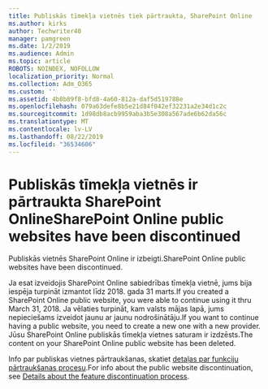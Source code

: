```yaml
---
title: Publiskās tīmekļa vietnēs tiek pārtraukta, SharePoint Online
ms.author: kirks
author: Techwriter40
manager: pamgreen
ms.date: 1/2/2019
ms.audience: Admin
ms.topic: article
ROBOTS: NOINDEX, NOFOLLOW
localization_priority: Normal
ms.collection: Adm_O365
ms.custom: ''
ms.assetid: 4b8b89f8-bfd8-4a60-812a-daf5d519788e
ms.openlocfilehash: 079a63defe8b5e21d84f042ef32231a2e34d1c2c
ms.sourcegitcommit: 1d98db8acb9959aba3b5e308a567ade6b62da56c
ms.translationtype: MT
ms.contentlocale: lv-LV
ms.lasthandoff: 08/22/2019
ms.locfileid: "36534606"
---
```

# <a name="sharepoint-online-public-websites-have-been-discontinued"></a><span data-ttu-id="373ea-102">Publiskās tīmekļa vietnēs ir pārtraukta SharePoint Online</span><span class="sxs-lookup"><span data-stu-id="373ea-102">SharePoint Online public websites have been discontinued</span></span>

<span data-ttu-id="373ea-103">Publiskās vietnēs SharePoint Online ir izbeigti.</span><span class="sxs-lookup"><span data-stu-id="373ea-103">SharePoint Online public websites have been discontinued.</span></span>

<span data-ttu-id="373ea-104">Ja esat izveidojis SharePoint Online sabiedrības tīmekļa vietnē, jums bija iespēja turpināt izmantot līdz 2018. gada 31 marts.</span><span class="sxs-lookup"><span data-stu-id="373ea-104">If you created a SharePoint Online public website, you were able to continue using it thru March 31, 2018.</span></span> <span data-ttu-id="373ea-105">Ja vēlaties turpināt, kam valsts mājas lapā, jums nepieciešams izveidot jaunu ar jaunu nodrošinātāju.</span><span class="sxs-lookup"><span data-stu-id="373ea-105">If you want to continue having a public website, you need to create a new one with a new provider.</span></span> <span data-ttu-id="373ea-106">Jūsu SharePoint Online publiskās tīmekļa vietnes saturam ir izdzēsts.</span><span class="sxs-lookup"><span data-stu-id="373ea-106">The content on your SharePoint Online public website has been deleted.</span></span>

<span data-ttu-id="373ea-107">Info par publiskas vietnes pārtraukšanas, skatiet [detaļas par funkciju pārtraukšanas procesu](https://go.microsoft.com/fwlink/?linkid=866980).</span><span class="sxs-lookup"><span data-stu-id="373ea-107">For info about the public website discontinuation, see [Details about the feature discontinuation process](https://go.microsoft.com/fwlink/?linkid=866980).</span></span>
